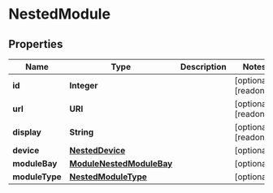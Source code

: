 

# NestedModule


## Properties

| Name | Type | Description | Notes |
|------------ | ------------- | ------------- | -------------|
|**id** | **Integer** |  |  [optional] [readonly] |
|**url** | **URI** |  |  [optional] [readonly] |
|**display** | **String** |  |  [optional] [readonly] |
|**device** | [**NestedDevice**](NestedDevice.md) |  |  [optional] |
|**moduleBay** | [**ModuleNestedModuleBay**](ModuleNestedModuleBay.md) |  |  [optional] |
|**moduleType** | [**NestedModuleType**](NestedModuleType.md) |  |  [optional] |




